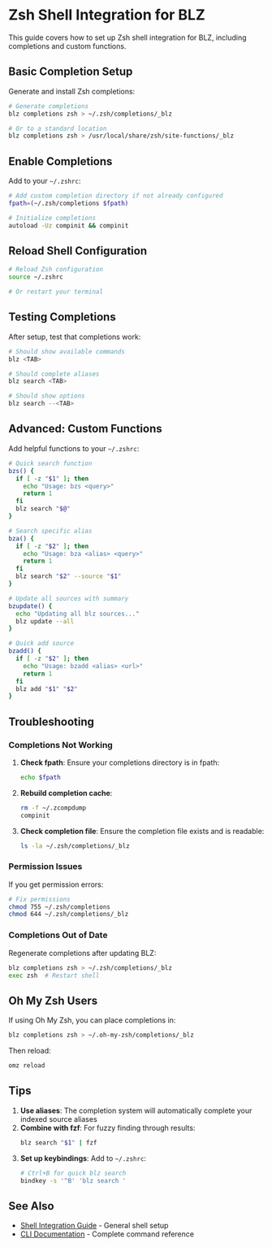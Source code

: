 # Zsh Shell Integration for BLZ

This guide covers how to set up Zsh shell integration for BLZ, including completions and custom functions.

## Basic Completion Setup

Generate and install Zsh completions:

```bash
# Generate completions
blz completions zsh > ~/.zsh/completions/_blz

# Or to a standard location
blz completions zsh > /usr/local/share/zsh/site-functions/_blz
```

## Enable Completions

Add to your `~/.zshrc`:

```bash
# Add custom completion directory if not already configured
fpath=(~/.zsh/completions $fpath)

# Initialize completions
autoload -Uz compinit && compinit
```

## Reload Shell Configuration

```bash
# Reload Zsh configuration
source ~/.zshrc

# Or restart your terminal
```

## Testing Completions

After setup, test that completions work:

```bash
# Should show available commands
blz <TAB>

# Should complete aliases
blz search <TAB>

# Should show options
blz search --<TAB>
```

## Advanced: Custom Functions

Add helpful functions to your `~/.zshrc`:

```bash
# Quick search function
bzs() {
  if [ -z "$1" ]; then
    echo "Usage: bzs <query>"
    return 1
  fi
  blz search "$@"
}

# Search specific alias
bza() {
  if [ -z "$2" ]; then
    echo "Usage: bza <alias> <query>"
    return 1
  fi
  blz search "$2" --source "$1"
}

# Update all sources with summary
bzupdate() {
  echo "Updating all blz sources..."
  blz update --all
}

# Quick add source
bzadd() {
  if [ -z "$2" ]; then
    echo "Usage: bzadd <alias> <url>"
    return 1
  fi
  blz add "$1" "$2"
}
```

## Troubleshooting

### Completions Not Working

1. **Check fpath**: Ensure your completions directory is in fpath:
   ```bash
   echo $fpath
   ```

2. **Rebuild completion cache**:
   ```bash
   rm -f ~/.zcompdump
   compinit
   ```

3. **Check completion file**: Ensure the completion file exists and is readable:
   ```bash
   ls -la ~/.zsh/completions/_blz
   ```

### Permission Issues

If you get permission errors:

```bash
# Fix permissions
chmod 755 ~/.zsh/completions
chmod 644 ~/.zsh/completions/_blz
```

### Completions Out of Date

Regenerate completions after updating BLZ:

```bash
blz completions zsh > ~/.zsh/completions/_blz
exec zsh  # Restart shell
```

## Oh My Zsh Users

If using Oh My Zsh, you can place completions in:

```bash
blz completions zsh > ~/.oh-my-zsh/completions/_blz
```

Then reload:

```bash
omz reload
```

## Tips

1. **Use aliases**: The completion system will automatically complete your indexed source aliases
2. **Combine with fzf**: For fuzzy finding through results:
   ```bash
   blz search "$1" | fzf
   ```
3. **Set up keybindings**: Add to `~/.zshrc`:
   ```bash
   # Ctrl+B for quick blz search
   bindkey -s '^B' 'blz search '
   ```

## See Also

- [Shell Integration Guide](./README.md) - General shell setup
- [CLI Documentation](../cli.md) - Complete command reference
